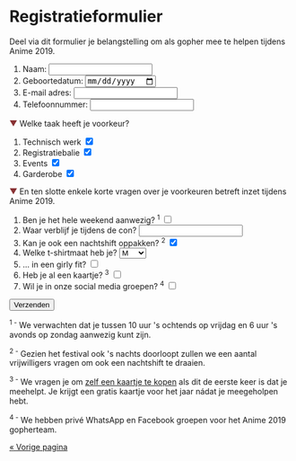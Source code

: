 # Registratieformulier

Deel via dit formulier je belangstelling om als gopher mee te helpen tijdens Anime 2019.

<p style="display: none" id="error" class="error">Eén van de velden was niet goed ingevuld, sorry! Probeer het nog eens.</p>
<script>
if (document.location.hash == '#error')
  document.getElementById('error').style.display = 'block';
</script>

<form action="registratie.php" method="post">
  <ol>
    <li>
      <label for="naam">Naam:</label>
      <input type="text" required name="naam" id="naam" />
    </li>
    <li>
      <label for="geboortedatum">Geboortedatum:</label>
      <input type="date" required name="geboortedatum" id="geboortedatum" />
    </li>
    <li>
      <label for="email">E-mail adres:</label>
      <input type="text" required name="email" id="email" />
    </li>
    <li>
      <label for="telefoonnummer">Telefoonnummer:</label>
      <input type="text" required name="telefoonnummer" id="telefoonnummer" />
    </li>
  </ol>

<span style="color: #883133">▼</span> Welke taak heeft je voorkeur?

  <ol>
    <li>
      <label for="tech">Technisch werk</label>
      <input type="checkbox" name="tech" id="tech" checked />
    </li>
    <li>
      <label for="desk">Registratiebalie</label>
      <input type="checkbox" name="desk" id="desk" checked />
    </li>
    <li>
      <label for="events">Events</label>
      <input type="checkbox" name="events" id="events" checked />
    </li>
    <li>
      <label for="cloakroom">Garderobe</label>
      <input type="checkbox" name="cloakroom" id="cloakroom" checked />
    </li>
  </ol>

<span style="color: #883133">▼</span> En ten slotte enkele korte vragen over je voorkeuren betreft
inzet tijdens Anime 2019.

  <ol>
    <li>
      <label for="aanwezig">Ben je het hele weekend aanwezig? <sup>1</sup></label>
      <input type="checkbox" name="aanwezig" id="aanwezig" />
    </li>
    <li>
      <label for="location">Waar verblijf je tijdens de con?</label>
      <input type="text" required name="location" id="location" />
    </li>
    <li>
      <label for="night">Kan je ook een nachtshift oppakken? <sup>2</sup></label>
      <input type="checkbox" name="night" id="night" checked />
    </li>
    <li>
      <label for="tshirt">Welke t-shirtmaat heb je?</label>
      <select name="tshirt" id="tshirt">
        <option>S</option>
        <option selected>M</option>
        <option>L</option>
        <option>XL</option>
        <option>XXL</option>
      </select>
    </li>
    <li>
      <label for="girly">... in een girly fit?</label>
      <input type="checkbox" name="girly" id="girly" />
    </li>
    <li>
      <label for="ticket">Heb je al een kaartje? <sup>3</sup></label>
      <input type="checkbox" name="ticket" id="ticket" />
    </li>
    <li>
      <label for="social">Wil je in onze social media groepen? <sup>4</sup></label>
      <input type="checkbox" name="social" id="social" />
    </li>
  </ol>

  <input type="submit" value="Verzenden" />
</form>

<sup>1 -</sup> We verwachten dat je tussen 10 uur 's ochtends op vrijdag en 6 uur 's avonds op
zondag aanwezig kunt zijn.

<sup>2 -</sup> Gezien het festival ook 's nachts doorloopt zullen we een aantal vrijwilligers
vragen om ook een nachtshift te draaien.

<sup>3 -</sup> We vragen je om <a href="https://tickets.animecon.nl" target="_blank">zelf een
kaartje te kopen</a> als dit de eerste keer is dat je meehelpt. Je krijgt een gratis kaartje voor
het jaar nádat je meegeholpen hebt.

<sup>4 -</sup> We hebben privé WhatsApp en Facebook groepen voor het Anime 2019 gopherteam.

[« Vorige pagina](index.html)
